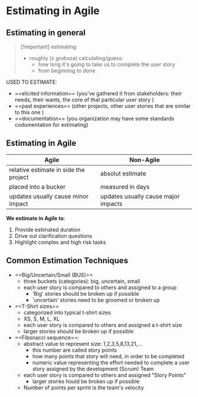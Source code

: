 # Estimating in Agile

## Estimating in general
>[!important] estimating
> - roughly (z grubsza) calculating/guess:
> 	- how long it's going to take us to complete the user story
> 	- from beginning to done

USED TO ESTIMATE:
- ==elicited information== (you've gathered it from stakeholders: their needs, their wants, the core of that particular user story )
- ==past experiences== (other projects, other user stories that are similar to this one )
- ==documentation== (you organization may have some standards codumentation for estimating)

## Estimating in Agile

Agile | Non-Agile
--- | --- 
relative estimate in side the project | absolut estimate
placed into a bucker  | measured in days
updates usually cause minor impact | updates usually cause major impacts

**We estimate in Agile to**:
1. Provide estimated duration
2. Drive out clarification questions
3. Highlight complex and high risk tasks

## Common Estimation Techniques
- ==Big/Uncertain/Small (BUS)==
	- three buckets (categories): big, uncertain, small
	- each user story is compared to others and assigned to a group
		- 'Big' stories should be  broken up if possible
		- 'uncertain' stories need to be groomed or broken up
- ==T-Shirt sizes==
	- categorized into typical t-shirt sizes
	- XS, S, M, L, XL
	- each user story is compared to others and assigned a t-shirt size
	- larger stories should be broken up if possible
- ==Fibonacci sequence==:
	- abstract value to represent size: 1,2,3,5,8,13,21,...
		- this number are called story points
		- how many points that story will need, in order to be completed
		- numeric value representing the effort needed to complete a user story assigned by the development (Scrum) Team
	- each user story is compared to others and assigned "Story Points"
		- larger stories hould be broken up if possible
	- Number of points per sprint is the team's velocity








